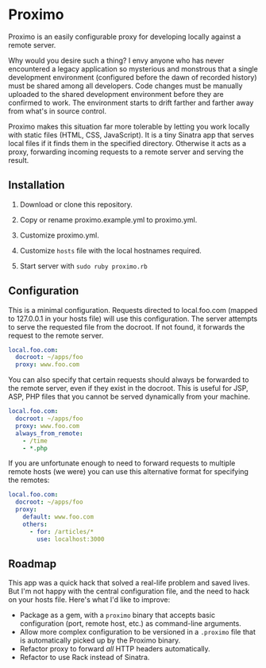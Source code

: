 # Proximo #

Proximo is an easily configurable proxy for developing locally against a remote server.

Why would you desire such a thing? I envy anyone who has never encountered a legacy application so mysterious and monstrous that a single development environment (configured before the dawn of recorded history) must be shared among all developers. Code changes must be manually uploaded to the shared development environment before they are confirmed to work. The environment starts to drift farther and farther away from what's in source control.

Proximo makes this situation far more tolerable by letting you work locally with static files (HTML, CSS, JavaScript). It is a tiny Sinatra app that serves local files if it finds them in the specified directory. Otherwise it acts as a proxy, forwarding incoming requests to a remote server and serving the result.


## Installation ##

1. Download or clone this repository.

2. Copy or rename proximo.example.yml to proximo.yml.

3. Customize proximo.yml.

4. Customize `hosts` file with the local hostnames required.

4. Start server with `sudo ruby proximo.rb`


## Configuration ##

This is a minimal configuration. Requests directed to local.foo.com (mapped to 127.0.0.1 in your hosts file) will use this configuration. The server attempts to serve the requested file from the docroot.  If not found, it forwards the request to the remote server.

```yaml
local.foo.com:
  docroot: ~/apps/foo
  proxy: www.foo.com
```

You can also specify that certain requests should always be forwarded to the remote server, even if they exist in the docroot. This is useful for JSP, ASP, PHP files that you cannot be served dynamically from your machine.

```yaml
local.foo.com:
  docroot: ~/apps/foo
  proxy: www.foo.com
  always_from_remote:
    - /time
    - *.php
```

If you are unfortunate enough to need to forward requests to multiple remote hosts (we were) you can use this alternative format for specifying the remotes:

```yaml
local.foo.com:
  docroot: ~/apps/foo
  proxy: 
    default: www.foo.com
    others:
      - for: /articles/*
        use: localhost:3000
```

## Roadmap ##

This app was a quick hack that solved a real-life problem and saved lives.  But I'm not happy with the central configuration file, and the need to hack on your hosts file.  Here's what I'd like to improve:

- Package as a gem, with a `proximo` binary that accepts basic configuration (port, remote host, etc.) as command-line arguments.
- Allow more complex configuration to be versioned in a `.proximo` file that is automatically picked up by the Proximo binary.
- Refactor proxy to forward *all* HTTP headers automatically.
- Refactor to use Rack instead of Sinatra.
